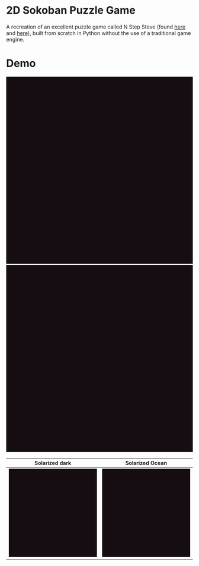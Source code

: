 # 2D Sokoban Puzzle Game
A recreation of an excellent puzzle game called N Step Steve (found [here](https://epicpikaguy.itch.io/n-step-steve-part-1) and [here](https://epicpikaguy.itch.io/n-step-steve-part-2)), built from scratch in Python without the use of a traditional game engine.

# Demo
![Demo](demo/demo1.gif) ![Demo](demo/demo1.gif)

Solarized dark             |  Solarized Ocean
:-------------------------:|:-------------------------:
![Demo](demo/demo1.gif)  |  ![Demo](demo/demo1.gif)


